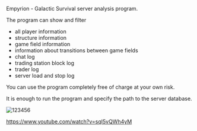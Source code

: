 Empyrion - Galactic Survival server analysis program.

The program can show and filter
- all player information
- structure information
- game field information
- information about transitions between game fields
- chat log
- trading station block log
- trader log
- server load and stop log

You can use the program completely free of charge at your own risk.


It is enough to run the program and specify the path to the server database.

![123456](https://github.com/mailarn/EGSAnalysis/assets/132196493/57b2b018-6455-409e-8547-ebcd89727536)


https://www.youtube.com/watch?v=sqI5vQWh4yM
